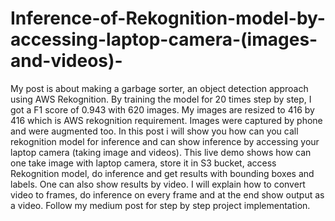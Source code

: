 # Inference-of-Rekognition-model-by-accessing-laptop-camera-(images-and-videos)-
My post is about making a garbage sorter, an object detection approach using AWS Rekognition. By training the model for 20 times step by step, I got a F1 score of 0.943 with 620 images.
My images are resized to 416 by 416 which is AWS rekognition requirement. Images were captured by phone and were augmented too. 
In this post i will show you how can you call rekognition model for inference and can show inference by accessing your laptop camera (taking image and videos).
This live demo shows how can one take image with laptop camera, store it in S3 bucket, access Rekognition model, do inference and get results with bounding boxes and labels.
One can also show results by video. I will explain how to convert video to frames, do inference on every frame and at the end show output as a video.
Follow my medium post for step by step project implementation.
